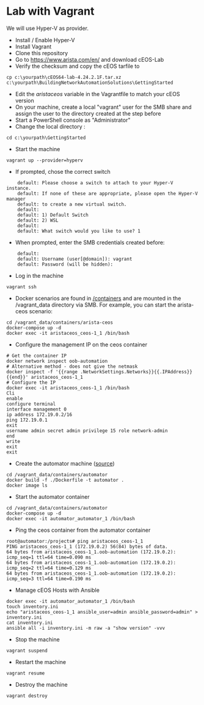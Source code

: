 # Lab with Vagrant
We will use Hyper-V as provider.

- Install / Enable Hyper-V 
- Install Vagrant
- Clone this repository
- Go to https://www.arista.com/en/ and download cEOS-Lab
- Verify the checksum and copy the cEOS tarfile to 
```
cp c:\yourpath\cEOS64-lab-4.24.2.1F.tar.xz c:\yourpath\BuildingNetworkAutomationSolutions\GettingStarted
```
- Edit the *aristaceos* variable in the Vagrantfile to match your cEOS version
- On your machine, create a local "vagrant" user for the SMB share and assign the user to the directory created at the step before
- Start a PowerShell console as "Administrator"
- Change the local directory :
```
cd c:\yourpath\GettingStarted
```
- Start the machine
```
vagrant up --provider=hyperv
```

- If prompted, chose the correct switch
```
    default: Please choose a switch to attach to your Hyper-V instance.
    default: If none of these are appropriate, please open the Hyper-V manager
    default: to create a new virtual switch.
    default:
    default: 1) Default Switch
    default: 2) WSL
    default:
    default: What switch would you like to use? 1
```

- When prompted, enter the SMB credentials created before:
```
    default:
    default: Username (user[@domain]): vagrant
    default: Password (will be hidden):
```

- Log in the machine
```
vagrant ssh
```

- Docker scenarios are found in [/containers](./containers) and are mounted in the /vagrant_data directory via SMB. For example, you can start the arista-ceos scenario:
```
cd /vagrant_data/containers/arista-ceos
docker-compose up -d
docker exec -it aristaceos_ceos-1_1 /bin/bash
```

- Configure the management IP on the ceos container
```
# Get the container IP
docker network inspect oob-automation
# Alternative method - does not give the netmask
docker inspect -f '{{range .NetworkSettings.Networks}}{{.IPAddress}}{{end}}' aristaceos_ceos-1_1
# Configure the IP
docker exec -it aristaceos_ceos-1_1 /bin/bash
Cli
enable
configure terminal
interface management 0
ip address 172.19.0.2/16
ping 172.19.0.1
exit
username admin secret admin privilege 15 role network-admin
end
write
exit
exit
```

- Create the automator machine ([source](https://packetpushers.net/building-a-docker-network-automation-container/))
```
cd /vagrant_data/containers/automator
docker build -f ./Dockerfile -t automator .
docker image ls
```

- Start the automator container
```
cd /vagrant_data/containers/automator
docker-compose up -d
docker exec -it automator_automator_1 /bin/bash
```

- Ping the ceos container from the automator container
```
root@automator:/projects# ping aristaceos_ceos-1_1
PING aristaceos_ceos-1_1 (172.19.0.2) 56(84) bytes of data.
64 bytes from aristaceos_ceos-1_1.oob-automation (172.19.0.2): icmp_seq=1 ttl=64 time=0.090 ms
64 bytes from aristaceos_ceos-1_1.oob-automation (172.19.0.2): icmp_seq=2 ttl=64 time=0.129 ms
64 bytes from aristaceos_ceos-1_1.oob-automation (172.19.0.2): icmp_seq=3 ttl=64 time=0.190 ms
```

- Manage cEOS Hosts with Ansible
```
docker exec -it automator_automator_1 /bin/bash
touch inventory.ini
echo "aristaceos_ceos-1_1 ansible_user=admin ansible_password=admin" > inventory.ini
cat inventory.ini
ansible all -i inventory.ini -m raw -a "show version" -vvv
```

- Stop the machine
```
vagrant suspend
```

- Restart the machine
```
vagrant resume
```

- Destroy the machine
```
vagrant destroy
```
